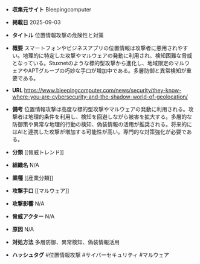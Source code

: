 - **収集元サイト**
Bleepingcomputer

- **掲載日**
2025-09-03

- **タイトル**
位置情報攻撃の危険性と対策

- **概要**
スマートフォンやビジネスアプリの位置情報は攻撃者に悪用されやすい。地理的に特定した攻撃やマルウェアの発動に利用され、検知困難な脅威となっている。Stuxnetのような標的型攻撃から進化し、地域限定のマルウェアやAPTグループの巧妙な手口が増加中である。多層防御と異常検知が重要である。

- **URL**
https://www.bleepingcomputer.com/news/security/they-know-where-you-are-cybersecurity-and-the-shadow-world-of-geolocation/

- **備考**
位置情報攻撃は高度な標的型攻撃やマルウェアの発動に利用される。攻撃者は地理的条件を利用し、検知を回避しながら被害を拡大する。多層的な防御策や異常な地理的行動の検知、偽装情報の活用が推奨される。将来的にはAIと連携した攻撃が増加する可能性が高い。専門的な対策強化が必要である。

- **分類**
[[脅威トレンド]]

- **組織名**
N/A

- **業種**
[[産業分類]]

- **攻撃手口**
[[マルウェア]]

- **攻撃影響**
N/A

- **脅威アクター**
N/A

- **原因**
N/A

- **対処方法**
多層防御、異常検知、偽装情報活用

- **ハッシュタグ**
#位置情報攻撃 #サイバーセキュリティ #マルウェア
